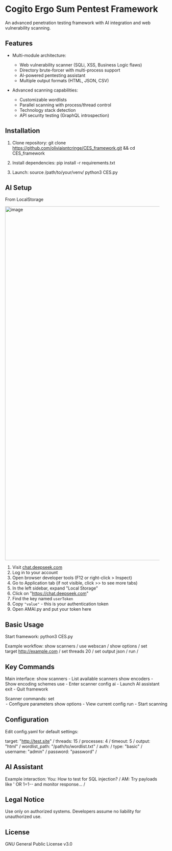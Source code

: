 Cogito Ergo Sum Pentest Framework
==================================

An advanced penetration testing framework with AI integration and web vulnerability scanning.

Features
--------
- Multi-module architecture:
  * Web vulnerability scanner (SQLi, XSS, Business Logic flaws)
  * Directory brute-forcer with multi-process support
  * AI-powered pentesting assistant
  * Multiple output formats (HTML, JSON, CSV)
  
- Advanced scanning capabilities:
  * Customizable wordlists
  * Parallel scanning with process/thread control
  * Technology stack detection
  * API security testing (GraphQL introspection)

Installation
------------
1. Clone repository:
   git clone https://github.com/oliviaisntcringe/CES_framework.git && cd CES_framework

2. Install dependencies:
   pip install -r requirements.txt

3. Launch:
   source /path/to/your/venv/
   python3 CES.py
   
AI Setup
------------

From LocalStorage 

<img width="1150" alt="image" src="https://github.com/user-attachments/assets/b4e11650-3d1b-4638-956a-c67889a9f37e" />

1. Visit [chat.deepseek.com](https://chat.deepseek.com)
2. Log in to your account
3. Open browser developer tools (F12 or right-click > Inspect)
4. Go to Application tab (if not visible, click >> to see more tabs)
5. In the left sidebar, expand "Local Storage"
6. Click on "https://chat.deepseek.com"
7. Find the key named `userToken`
8. Copy `"value"` - this is your authentication token
9. Open AMAI.py and put your token here

Basic Usage
-----------
Start framework:
   python3 CES.py

Example workflow:
   show scanners /
   use webscan /
   show options / 
   set target http://example.com / 
   set threads 20 / 
   set output json /
   run / 

Key Commands
------------
Main interface:
   show scanners    - List available scanners
   show encoders   - Show encoding schemes
   use <scanner>   - Enter scanner config
   ai              - Launch AI assistant
   exit            - Quit framework

Scanner commands:
   set <option> <value> - Configure parameters
   show options        - View current config
   run                 - Start scanning

Configuration
-------------
Edit config.yaml for default settings:

target: "http://test.site" /
threads: 15 /
processes: 4 /
timeout: 5 / 
output: "html" / 
wordlist_path: "/path/to/wordlist.txt" / 
auth: / 
  type: "basic" / 
  username: "admin" / 
  password: "password" / 

AI Assistant
------------
Example interaction:
You: How to test for SQL injection? /
AM: Try payloads like ' OR 1=1-- and monitor response... /

Legal Notice
------------
Use only on authorized systems. Developers assume no liability for unauthorized use.

License
-------
GNU General Public License v3.0
